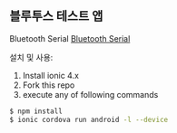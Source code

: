 ## 블루투스 테스트 앱

Bluetooth Serial [Bluetooth Serial](https://ionicframework.com/docs/native/bluetooth-serial/)



설치 및 사용:

1. Install ionic 4.x
1. Fork this repo
1. execute any of following commands
```bash
$ npm install
$ ionic cordova run android -l --device
```



